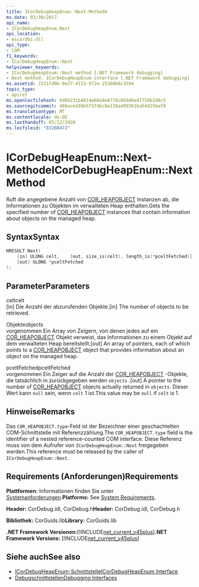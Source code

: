 ```yaml
---
title: ICorDebugHeapEnum::Next-Methode
ms.date: 03/30/2017
api_name:
- ICorDebugHeapEnum.Next
api_location:
- mscordbi.dll
api_type:
- COM
f1_keywords:
- ICorDebugHeapEnum::Next
helpviewer_keywords:
- ICorDebugHeapEnum::Next method [.NET Framework debugging]
- Next method, ICorDebugHeapEnum interface [.NET Framework debugging]
ms.assetid: 2221fd06-9e27-4113-972e-2530db8c3594
topic_type:
- apiref
ms.openlocfilehash: 5d0b231b4014e60a9e8778c6b9d6ed7758b2d8c5
ms.sourcegitcommit: 488aced39b5f374bc0a139a4993616a54d15baf0
ms.translationtype: MT
ms.contentlocale: de-DE
ms.lasthandoff: 05/12/2020
ms.locfileid: "83208472"
---
```

# <a name="icordebugheapenumnext-method"></a><span data-ttu-id="05f49-102">ICorDebugHeapEnum::Next-Methode</span><span class="sxs-lookup"><span data-stu-id="05f49-102">ICorDebugHeapEnum::Next Method</span></span>
<span data-ttu-id="05f49-103">Ruft die angegebene Anzahl von [COR_HEAPOBJECT](cor-heapobject-structure.md) Instanzen ab, die Informationen zu Objekten im verwalteten Heap enthalten.</span><span class="sxs-lookup"><span data-stu-id="05f49-103">Gets the specified number of [COR_HEAPOBJECT](cor-heapobject-structure.md) instances that contain information about objects on the managed heap.</span></span>  
  
## <a name="syntax"></a><span data-ttu-id="05f49-104">Syntax</span><span class="sxs-lookup"><span data-stu-id="05f49-104">Syntax</span></span>  
  
```cpp  
HRESULT Next(  
    [in] ULONG celt,    [out, size_is(celt), length_is(*pceltFetched)] COR_HEAPOBJECT  objects[],
    [out] ULONG *pceltFetched  
);  
```  
  
## <a name="parameters"></a><span data-ttu-id="05f49-105">Parameter</span><span class="sxs-lookup"><span data-stu-id="05f49-105">Parameters</span></span>  
 <span data-ttu-id="05f49-106">celt</span><span class="sxs-lookup"><span data-stu-id="05f49-106">celt</span></span>  
 <span data-ttu-id="05f49-107">[in] Die Anzahl der abzurufenden Objekte.</span><span class="sxs-lookup"><span data-stu-id="05f49-107">[in] The number of objects to be retrieved.</span></span>  
  
 <span data-ttu-id="05f49-108">Objekte</span><span class="sxs-lookup"><span data-stu-id="05f49-108">objects</span></span>  
 <span data-ttu-id="05f49-109">vorgenommen Ein Array von Zeigern, von denen jedes auf ein [COR_HEAPOBJECT](cor-heapobject-structure.md) Objekt verweist, das Informationen zu einem Objekt auf dem verwalteten Heap bereitstellt.</span><span class="sxs-lookup"><span data-stu-id="05f49-109">[out] An array of pointers, each of which points to a [COR_HEAPOBJECT](cor-heapobject-structure.md) object that provides information about an object on the managed heap.</span></span>  
  
 <span data-ttu-id="05f49-110">pceltFetched</span><span class="sxs-lookup"><span data-stu-id="05f49-110">pceltFetched</span></span>  
 <span data-ttu-id="05f49-111">vorgenommen Ein Zeiger auf die Anzahl der [COR_HEAPOBJECT](cor-heapobject-structure.md) -Objekte, die tatsächlich in zurückgegeben werden `objects` .</span><span class="sxs-lookup"><span data-stu-id="05f49-111">[out] A pointer to the number of [COR_HEAPOBJECT](cor-heapobject-structure.md) objects actually returned in `objects`.</span></span> <span data-ttu-id="05f49-112">Dieser Wert kann `null` sein, wenn `celt` 1 ist.</span><span class="sxs-lookup"><span data-stu-id="05f49-112">This value may be `null` if `celt` is 1.</span></span>  
  
## <a name="remarks"></a><span data-ttu-id="05f49-113">Hinweise</span><span class="sxs-lookup"><span data-stu-id="05f49-113">Remarks</span></span>  
 <span data-ttu-id="05f49-114">Das `COR_HEAPOBJECT.type`-Feld ist der Bezeichner einer geschachtelten COM-Schnittstelle mit Referenzzählung.</span><span class="sxs-lookup"><span data-stu-id="05f49-114">The `COR_HEAPOBJECT.type` field is the identifier of a nested reference-counted COM interface.</span></span> <span data-ttu-id="05f49-115">Diese Referenz muss von dem Aufrufer von `ICorDebugHeapEnum::Next` freigegeben werden.</span><span class="sxs-lookup"><span data-stu-id="05f49-115">This reference must be released by the caller of `ICorDebugHeapEnum::Next`.</span></span>  
  
## <a name="requirements"></a><span data-ttu-id="05f49-116">Requirements (Anforderungen)</span><span class="sxs-lookup"><span data-stu-id="05f49-116">Requirements</span></span>  
 <span data-ttu-id="05f49-117">**Plattformen:** Informationen finden Sie unter [Systemanforderungen](../../get-started/system-requirements.md).</span><span class="sxs-lookup"><span data-stu-id="05f49-117">**Platforms:** See [System Requirements](../../get-started/system-requirements.md).</span></span>  
  
 <span data-ttu-id="05f49-118">**Header:** CorDebug.idl, CorDebug.h</span><span class="sxs-lookup"><span data-stu-id="05f49-118">**Header:** CorDebug.idl, CorDebug.h</span></span>  
  
 <span data-ttu-id="05f49-119">**Bibliothek:** CorGuids.lib</span><span class="sxs-lookup"><span data-stu-id="05f49-119">**Library:** CorGuids.lib</span></span>  
  
 <span data-ttu-id="05f49-120">**.NET Framework Versionen:**[!INCLUDE[net_current_v45plus](../../../../includes/net-current-v45plus-md.md)]</span><span class="sxs-lookup"><span data-stu-id="05f49-120">**.NET Framework Versions:** [!INCLUDE[net_current_v45plus](../../../../includes/net-current-v45plus-md.md)]</span></span>  
  
## <a name="see-also"></a><span data-ttu-id="05f49-121">Siehe auch</span><span class="sxs-lookup"><span data-stu-id="05f49-121">See also</span></span>

- [<span data-ttu-id="05f49-122">ICorDebugHeapEnum-Schnittstelle</span><span class="sxs-lookup"><span data-stu-id="05f49-122">ICorDebugHeapEnum Interface</span></span>](icordebugheapenum-interface.md)
- [<span data-ttu-id="05f49-123">Debugschnittstellen</span><span class="sxs-lookup"><span data-stu-id="05f49-123">Debugging Interfaces</span></span>](debugging-interfaces.md)
